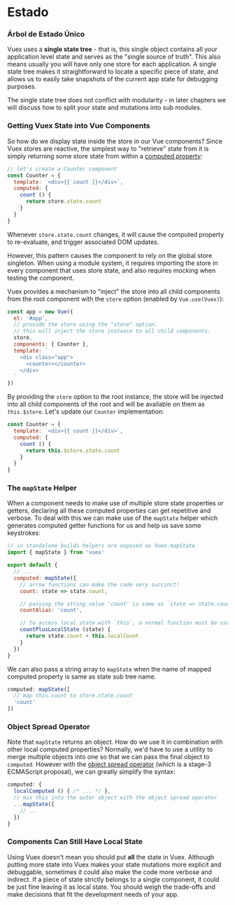 # Estado

### Árbol de Estado Único

Vuex uses a **single state tree** - that is, this single object contains all your application level state and serves as the "single source of truth". This also means usually you will have only one store for each application. A single state tree makes it straightforward to locate a specific piece of state, and allows us to easily take snapshots of the current app state for debugging purposes.

The single state tree does not conflict with modularity - in later chapters we will discuss how to split your state and mutations into sub modules.

### Getting Vuex State into Vue Components

So how do we display state inside the store in our Vue components? Since Vuex stores are reactive, the simplest way to "retrieve" state from it is simply returning some store state from within a [computed property](http://vuejs.org/guide/computed.html):

``` js
// let's create a Counter component
const Counter = {
  template: `<div>{{ count }}</div>`,
  computed: {
    count () {
      return store.state.count
    }
  }
}
```

Whenever `store.state.count` changes, it will cause the computed property to re-evaluate, and trigger associated DOM updates.

However, this pattern causes the component to rely on the global store singleton. When using a module system, it requires importing the store in every component that uses store state, and also requires mocking when testing the component.

Vuex provides a mechanism to "inject" the store into all child components from the root component with the `store` option (enabled by `Vue.use(Vuex)`):

``` js
const app = new Vue({
  el: '#app',
  // provide the store using the "store" option.
  // this will inject the store instance to all child components.
  store,
  components: { Counter },
  template: `
    <div class="app">
      <counter></counter>
    </div>
  `
})
```

By providing the `store` option to the root instance, the store will be injected into all child components of the root and will be available on them as `this.$store`. Let's update our `Counter` implementation:

``` js
const Counter = {
  template: `<div>{{ count }}</div>`,
  computed: {
    count () {
      return this.$store.state.count
    }
  }
}
```

### The `mapState` Helper

When a component needs to make use of multiple store state properties or getters, declaring all these computed properties can get repetitive and verbose. To deal with this we can make use of the `mapState` helper which generates computed getter functions for us and help us save some keystrokes:

``` js
// in standalone builds helpers are exposed as Vuex.mapState
import { mapState } from 'vuex'

export default {
  // ...
  computed: mapState({
    // arrow functions can make the code very succinct!
    count: state => state.count,

    // passing the string value 'count' is same as `state => state.count`
    countAlias: 'count',

    // to access local state with `this`, a normal function must be used
    countPlusLocalState (state) {
      return state.count + this.localCount
    }
  })
}
```

We can also pass a string array to `mapState` when the name of mapped computed property is same as state sub tree name.

``` js
computed: mapState([
  // map this.count to store.state.count
  'count'
])
```

### Object Spread Operator

Note that `mapState` returns an object. How do we use it in combination with other local computed properties? Normally, we'd have to use a utility to merge multiple objects into one so that we can pass the final object to `computed`. However with the [object spread operator](https://github.com/sebmarkbage/ecmascript-rest-spread) (which is a stage-3 ECMAScript proposal), we can greatly simplify the syntax:

``` js
computed: {
  localComputed () { /* ... */ },
  // mix this into the outer object with the object spread operator
  ...mapState({
    // ...
  })
}
```

### Components Can Still Have Local State

Using Vuex doesn't mean you should put **all** the state in Vuex. Although putting more state into Vuex makes your state mutations more explicit and debuggable, sometimes it could also make the code more verbose and indirect. If a piece of state strictly belongs to a single component, it could be just fine leaving it as local state. You should weigh the trade-offs and make decisions that fit the development needs of your app.
